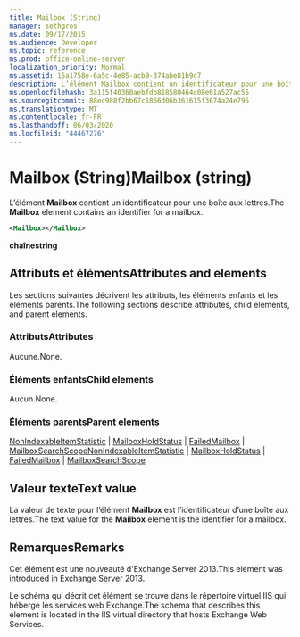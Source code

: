 ```yaml
---
title: Mailbox (String)
manager: sethgros
ms.date: 09/17/2015
ms.audience: Developer
ms.topic: reference
ms.prod: office-online-server
localization_priority: Normal
ms.assetid: 15a1758e-6a5c-4e85-acb9-374abe81b9c7
description: L’élément Mailbox contient un identificateur pour une boîte aux lettres.
ms.openlocfilehash: 3a115f40360aebfdb818580464c08e61a527ac55
ms.sourcegitcommit: 88ec988f2bb67c1866d06b361615f3674a24e795
ms.translationtype: MT
ms.contentlocale: fr-FR
ms.lasthandoff: 06/03/2020
ms.locfileid: "44467276"
---
```

# <a name="mailbox-string"></a><span data-ttu-id="778cf-103">Mailbox (String)</span><span class="sxs-lookup"><span data-stu-id="778cf-103">Mailbox (string)</span></span>

<span data-ttu-id="778cf-104">L’élément **Mailbox** contient un identificateur pour une boîte aux lettres.</span><span class="sxs-lookup"><span data-stu-id="778cf-104">The **Mailbox** element contains an identifier for a mailbox.</span></span> 
  
```XML
<Mailbox></Mailbox>
```

<span data-ttu-id="778cf-105">**chaîne**</span><span class="sxs-lookup"><span data-stu-id="778cf-105">**string**</span></span>

## <a name="attributes-and-elements"></a><span data-ttu-id="778cf-106">Attributs et éléments</span><span class="sxs-lookup"><span data-stu-id="778cf-106">Attributes and elements</span></span>

<span data-ttu-id="778cf-107">Les sections suivantes décrivent les attributs, les éléments enfants et les éléments parents.</span><span class="sxs-lookup"><span data-stu-id="778cf-107">The following sections describe attributes, child elements, and parent elements.</span></span>
  
### <a name="attributes"></a><span data-ttu-id="778cf-108">Attributs</span><span class="sxs-lookup"><span data-stu-id="778cf-108">Attributes</span></span>

<span data-ttu-id="778cf-109">Aucune.</span><span class="sxs-lookup"><span data-stu-id="778cf-109">None.</span></span>
  
### <a name="child-elements"></a><span data-ttu-id="778cf-110">Éléments enfants</span><span class="sxs-lookup"><span data-stu-id="778cf-110">Child elements</span></span>

<span data-ttu-id="778cf-111">Aucun.</span><span class="sxs-lookup"><span data-stu-id="778cf-111">None.</span></span>
  
### <a name="parent-elements"></a><span data-ttu-id="778cf-112">Éléments parents</span><span class="sxs-lookup"><span data-stu-id="778cf-112">Parent elements</span></span>

<span data-ttu-id="778cf-113">[NonIndexableItemStatistic](nonindexableitemstatistic.md)  |  [MailboxHoldStatus](mailboxholdstatus.md)  |  [FailedMailbox](failedmailbox.md)  |  [MailboxSearchScope](mailboxsearchscope.md)</span><span class="sxs-lookup"><span data-stu-id="778cf-113">[NonIndexableItemStatistic](nonindexableitemstatistic.md) | [MailboxHoldStatus](mailboxholdstatus.md) | [FailedMailbox](failedmailbox.md) | [MailboxSearchScope](mailboxsearchscope.md)</span></span>
  
## <a name="text-value"></a><span data-ttu-id="778cf-114">Valeur texte</span><span class="sxs-lookup"><span data-stu-id="778cf-114">Text value</span></span>

<span data-ttu-id="778cf-115">La valeur de texte pour l’élément **Mailbox** est l’identificateur d’une boîte aux lettres.</span><span class="sxs-lookup"><span data-stu-id="778cf-115">The text value for the **Mailbox** element is the identifier for a mailbox.</span></span> 
  
## <a name="remarks"></a><span data-ttu-id="778cf-116">Remarques</span><span class="sxs-lookup"><span data-stu-id="778cf-116">Remarks</span></span>

<span data-ttu-id="778cf-117">Cet élément est une nouveauté d'Exchange Server 2013.</span><span class="sxs-lookup"><span data-stu-id="778cf-117">This element was introduced in Exchange Server 2013.</span></span>
  
<span data-ttu-id="778cf-118">Le schéma qui décrit cet élément se trouve dans le répertoire virtuel IIS qui héberge les services web Exchange.</span><span class="sxs-lookup"><span data-stu-id="778cf-118">The schema that describes this element is located in the IIS virtual directory that hosts Exchange Web Services.</span></span>
  

